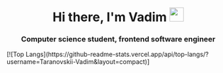 <h1 align="center">Hi there, I'm Vadim</a> 
<img src="https://github.com/blackcater/blackcater/raw/main/images/Hi.gif" height="32"/></h1>
<h3 align="center">Computer science student, frontend software engineer</h3>
[![Top Langs](https://github-readme-stats.vercel.app/api/top-langs/?username=Taranovskii-Vadim&layout=compact)]
